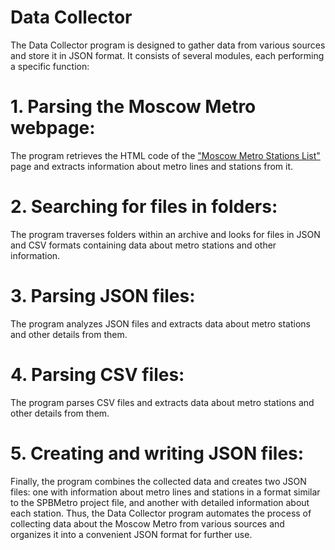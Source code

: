 # Data Collector

The Data Collector program is designed to gather data from various sources and store it in JSON format. It consists of several modules, each performing a specific function:

# 1. Parsing the Moscow Metro webpage:
The program retrieves the HTML code of the ["Moscow Metro Stations List"](https://skillbox-java.github.io/) page and extracts information about metro lines and stations from it.

# 2. Searching for files in folders:
The program traverses folders within an archive and looks for files in JSON and CSV formats containing data about metro stations and other information.
# 3. Parsing JSON files:
The program analyzes JSON files and extracts data about metro stations and other details from them.
# 4. Parsing CSV files:
The program parses CSV files and extracts data about metro stations and other details from them.
# 5. Creating and writing JSON files:

Finally, the program combines the collected data and creates two JSON files: one with information about metro lines and stations in a format similar to the SPBMetro project file, and another with detailed information about each station.
Thus, the Data Collector program automates the process of collecting data about the Moscow Metro from various sources and organizes it into a convenient JSON format for further use.
